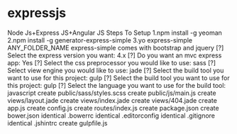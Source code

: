 # expressjs
Node Js+Express JS+Angular JS
Steps To Setup
1.npm install -g yeoman
2.npm install -g generator-express-simple
3.yo express-simple ANY_FOLDER_NAME
express-simple comes with bootstrap and jquery
[?] Select the express version you want: 4.x
[?] Do you want an mvc express app: Yes
[?] Select the css preprocessor you would like to use: sass
[?] Select view engine you would like to use: jade
[?] Select the build tool you want to use for this project: gulp
[?] Select the build tool you want to use for this project: gulp
[?] Select the language you want to use for the build tool: javascript
   create public/sass/styles.scss
   create public/js/main.js
   create views/layout.jade
   create views/index.jade
   create views/404.jade
   create app.js
   create config.js
   create routes/index.js
   create package.json
   create bower.json
identical .bowerrc
identical .editorconfig
identical .gitignore
identical .jshintrc
   create gulpfile.js

